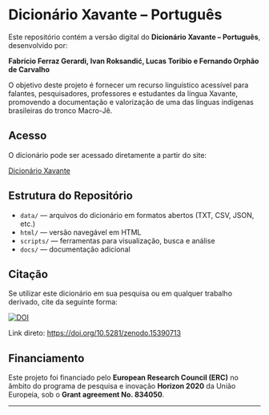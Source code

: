 # Dicionário Xavante – Português

Este repositório contém a versão digital do **Dicionário Xavante – Português**, desenvolvido por:

**Fabrício Ferraz Gerardi, Ivan Roksandić, Lucas Toribio e Fernando Orphão de Carvalho**

O objetivo deste projeto é fornecer um recurso linguístico acessível para falantes, pesquisadores, professores e estudantes da língua Xavante, promovendo a documentação e valorização de uma das línguas indígenas brasileiras do tronco Macro-Jê.

## Acesso

O dicionário pode ser acessado diretamente a partir do site:

[Dicionário Xavante](https://xavante.pythonanywhere.com/dicionario/index.html)



## Estrutura do Repositório

- `data/` — arquivos do dicionário em formatos abertos (TXT, CSV, JSON, etc.)
- `html/` — versão navegável em HTML
- `scripts/` — ferramentas para visualização, busca e análise
- `docs/` — documentação adicional

## Citação

Se utilizar este dicionário em sua pesquisa ou em qualquer trabalho derivado, cite da seguinte forma:

[![DOI](https://zenodo.org/badge/DOI/10.5281/zenodo.15412891.svg)](https://doi.org/10.5281/zenodo.15412891)


Link direto: https://doi.org/10.5281/zenodo.15390713

## Financiamento

Este projeto foi financiado pelo **European Research Council (ERC)** no âmbito do programa de pesquisa e inovação **Horizon 2020** da União Europeia, sob o **Grant agreement No. 834050**.

---
  

